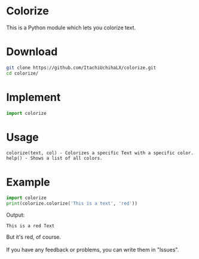 # Colorize
This is a Python module which lets you colorize text.

# Download 
```bash
git clone https://github.com/ItachiUchihaLX/colorize.git
cd colorize/
```

# Implement
```python
import colorize
```
# Usage
```
colorize(text, col) - Colorizes a specific Text with a specific color. 
help() - Shows a list of all colors.
```

# Example
```python
import colorize
print(colorize.colorize('This is a text', 'red'))
```
Output:
```
This is a red Text
```
But it's red, of course.
<br/><br/>
If you have any feedback or problems, you can write them in "Issues".
